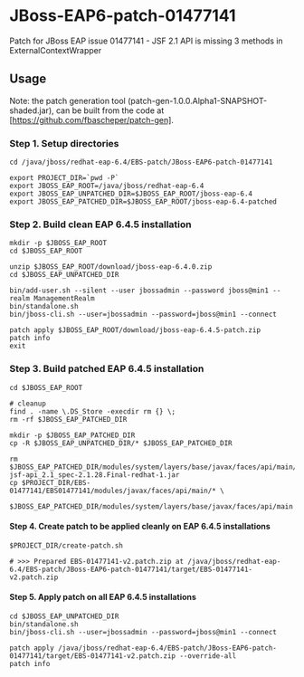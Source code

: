 # JBoss-EAP6-patch-01477141
Patch for JBoss EAP issue 01477141 - JSF 2.1 API is missing 3 methods in ExternalContextWrapper

## Usage
Note: the patch generation tool (patch-gen-1.0.0.Alpha1-SNAPSHOT-shaded.jar), can be built from the code at
 [https://github.com/fbascheper/patch-gen].



### Step 1. Setup directories
    cd /java/jboss/redhat-eap-6.4/EBS-patch/JBoss-EAP6-patch-01477141

    export PROJECT_DIR=`pwd -P`
    export JBOSS_EAP_ROOT=/java/jboss/redhat-eap-6.4
    export JBOSS_EAP_UNPATCHED_DIR=$JBOSS_EAP_ROOT/jboss-eap-6.4
    export JBOSS_EAP_PATCHED_DIR=$JBOSS_EAP_ROOT/jboss-eap-6.4-patched


### Step 2. Build clean EAP 6.4.5 installation
    mkdir -p $JBOSS_EAP_ROOT
    cd $JBOSS_EAP_ROOT

    unzip $JBOSS_EAP_ROOT/download/jboss-eap-6.4.0.zip
    cd $JBOSS_EAP_UNPATCHED_DIR

    bin/add-user.sh --silent --user jbossadmin --password jboss@min1 --realm ManagementRealm
    bin/standalone.sh
    bin/jboss-cli.sh --user=jbossadmin --password=jboss@min1 --connect

    patch apply $JBOSS_EAP_ROOT/download/jboss-eap-6.4.5-patch.zip
    patch info
    exit


### Step 3. Build patched EAP 6.4.5 installation

    cd $JBOSS_EAP_ROOT

    # cleanup
    find . -name \.DS_Store -execdir rm {} \;
    rm -rf $JBOSS_EAP_PATCHED_DIR

    mkdir -p $JBOSS_EAP_PATCHED_DIR
    cp -R $JBOSS_EAP_UNPATCHED_DIR/* $JBOSS_EAP_PATCHED_DIR

    rm $JBOSS_EAP_PATCHED_DIR/modules/system/layers/base/javax/faces/api/main/jboss-jsf-api_2.1_spec-2.1.28.Final-redhat-1.jar
    cp $PROJECT_DIR/EBS-01477141/EBS01477141/modules/javax/faces/api/main/* \
             $JBOSS_EAP_PATCHED_DIR/modules/system/layers/base/javax/faces/api/main


#### Step 4. Create patch to be applied cleanly on EAP 6.4.5 installations

    $PROJECT_DIR/create-patch.sh

    # >>> Prepared EBS-01477141-v2.patch.zip at /java/jboss/redhat-eap-6.4/EBS-patch/JBoss-EAP6-patch-01477141/target/EBS-01477141-v2.patch.zip


#### Step 5. Apply patch on all EAP 6.4.5 installations

    cd $JBOSS_EAP_UNPATCHED_DIR
    bin/standalone.sh
    bin/jboss-cli.sh --user=jbossadmin --password=jboss@min1 --connect

    patch apply /java/jboss/redhat-eap-6.4/EBS-patch/JBoss-EAP6-patch-01477141/target/EBS-01477141-v2.patch.zip --override-all
    patch info
